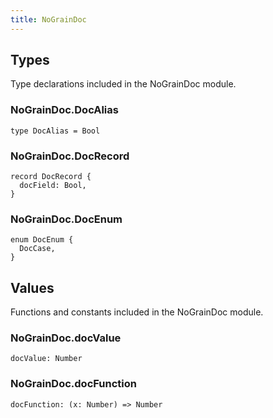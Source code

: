 ```yaml
---
title: NoGrainDoc
---
```


## Types

Type declarations included in the NoGrainDoc module.

### NoGrainDoc.**DocAlias**

```grain
type DocAlias = Bool
```

### NoGrainDoc.**DocRecord**

```grain
record DocRecord {
  docField: Bool,
}
```

### NoGrainDoc.**DocEnum**

```grain
enum DocEnum {
  DocCase,
}
```

## Values

Functions and constants included in the NoGrainDoc module.

### NoGrainDoc.**docValue**

```grain
docValue: Number
```

### NoGrainDoc.**docFunction**

```grain
docFunction: (x: Number) => Number
```

